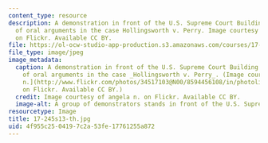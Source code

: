 ```yaml
---
content_type: resource
description: A demonstration in front of the U.S. Supreme Court Building on the day
  of oral arguments in the case Hollingsworth v. Perry. Image courtesy of angela n.
  on Flickr. Available CC BY.
file: https://ol-ocw-studio-app-production.s3.amazonaws.com/courses/17-245-constitutional-law-structures-of-power-and-individual-rights-spring-2013/4f955c2504197c2a53fe17761255a872_17-245s13-th.jpg
file_type: image/jpeg
image_metadata:
  caption: A demonstration in front of the U.S. Supreme Court Building on the day
    of oral arguments in the case _Hollingsworth v. Perry_. (Image courtesy of [angela
    n.](http://www.flickr.com/photos/34517103@N00/8594456108/in/photolist-e6sQnJ-e6sRgW)
    on Flickr. Available CC BY.)
  credit: Image courtesy of angela n. on Flickr. Available CC BY.
  image-alt: A group of demonstrators stands in front of the U.S. Supreme Court Building.
resourcetype: Image
title: 17-245s13-th.jpg
uid: 4f955c25-0419-7c2a-53fe-17761255a872
---
```

